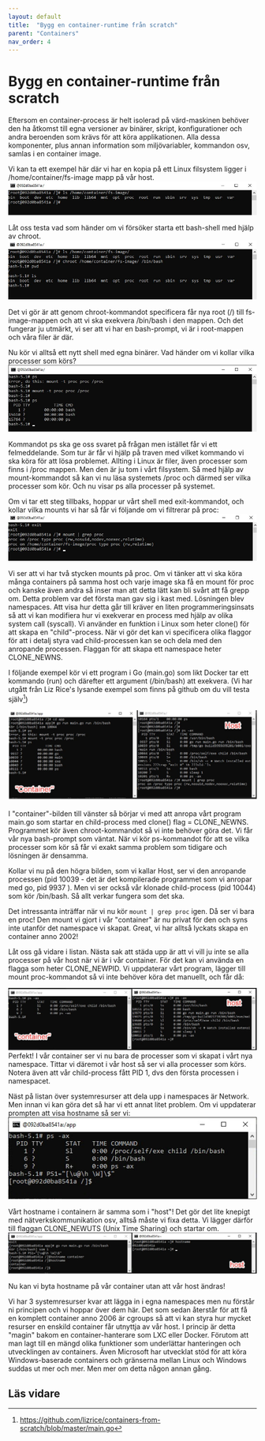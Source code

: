 ```yaml
---
layout: default
title:  "Bygg en container-runtime från scratch"
parent: "Containers"
nav_order: 4
---
```

# Bygg en container-runtime från scratch

Eftersom en container-process är helt isolerad på värd-maskinen behöver den ha åtkomst till egna versioner av binärer, skript, konfigurationer och andra beroenden som krävs för att köra applikationen. Alla dessa komponenter, plus annan information som miljövariabler, kommandon osv, samlas i en container image.

Vi kan ta ett exempel här där vi har en kopia på ett Linux filsystem ligger i /home/container/fs-image mapp på vår host.
![Linux filsystem](/assets/images/fs-image.jpg)

Låt oss testa vad som händer om vi försöker starta ett bash-shell med hjälp av chroot. 
![Chroot](/assets/images/chroot.jpg)

Det vi gör är att genom chroot-kommandot specificera får nya root (/) till fs-image-mappen och att vi ska exekvera /bin/bash i den mappen. Och det fungerar ju utmärkt, vi ser att vi har en bash-prompt, vi är i root-mappen och våra filer är där.

Nu kör vi alltså ett nytt shell med egna binärer. Vad händer om vi kollar vilka processer som körs?
![proc](/assets/images/proc.jpg)

Kommandot ps ska ge oss svaret på frågan men istället får vi ett felmeddelande. Som tur är får vi hjälp på traven med vilket kommando vi ska köra för att lösa problemet. Allting i Linux är filer, även processer som finns i /proc mappen. Men den är ju tom i vårt filsystem. Så med hjälp av mount-kommandot så kan vi nu läsa systemets /proc och därmed ser vilka processer som kör. Och nu visar ps alla processer på systemet.

Om vi tar ett steg tillbaks, hoppar ur vårt shell med exit-kommandot, och kollar vilka mounts vi har så får vi följande om vi filtrerar på proc:
![mount](/assets/images/mount.jpg)

Vi ser att vi har två stycken mounts på proc. Om vi tänker att vi ska köra många containers på samma host och varje image ska få en mount för proc och kanske även andra så inser man att detta lätt kan bli svårt att få grepp om. Detta problem var det första man gav sig i kast med. Lösningen blev namespaces. Att visa hur detta går till kräver en liten programmeringsinsats så att vi kan modifiera hur vi exekverar en process med hjälp av olika system call (syscall). Vi använder en funktion i Linux som heter clone() för att skapa en "child"-process. När vi gör det kan vi specificera olika flaggor för att i detalj styra vad child-processen kan se och dela med den anropande processen. Flaggan för att skapa ett namespace heter CLONE_NEWNS.

I följande exempel kör vi ett program i Go (main.go) som likt Docker tar ett kommando (run) och därefter ett argument (/bin/bash) att exekvera. (Vi har utgått från Liz Rice's lysande exempel som finns på github om du vill testa själv[^1])

![newns](/assets/images/newns.jpg)

I "container"-bilden till vänster så börjar vi med att anropa vårt program main.go som startar en child-process med clone() flag = CLONE_NEWNS. Programmet kör även chroot-kommandot så vi inte behöver göra det. Vi får vår nya bash-prompt som väntat. När vi kör ps-kommandot för att se vilka processer som kör så får vi exakt samma problem som tidigare och lösningen är densamma.

Kollar vi nu på den högra bilden, som vi kallar Host, ser vi den anropande processen (pid 10039 - det är det kompilerade programmet som vi anropar med go, pid 9937 ). Men vi ser också vår klonade child-process (pid 10044) som kör /bin/bash. Så allt verkar fungera som det ska.

Det intressanta inträffar när vi nu kör `mount | grep proc` igen. Då ser vi bara en proc! Den mount vi gjort i vår "container" är nu privat för den och syns inte utanför det namespace vi skapat. Great, vi har alltså lyckats skapa en container anno 2002!

Låt oss gå vidare i listan. Nästa sak att städa upp är att vi vill ju inte se alla processer på vår host när vi är i vår container. För det kan vi använda en flagga som heter CLONE_NEWPID. Vi uppdaterar vårt program, lägger till mount proc-kommandot så vi inte behöver köra det manuellt, och får då:

![newpid](/assets/images/newpid.jpg)
Perfekt! I vår container ser vi nu bara de processer som vi skapat i vårt nya namespace. Tittar vi däremot i vår host så ser vi alla processer som körs. Notera även att vår child-process fått PID 1, dvs den första processen i namespacet.

Näst på listan över systemresurser att dela upp i namespaces är Network. Men innan vi kan göra det så har vi ett annat litet problem. Om vi uppdaterar prompten att visa hostname så ser vi:
![prompt](/assets/images/prompt.jpg)

Vårt hostname i containern är samma som i "host"! Det gör det lite knepigt med nätverkskommunikation osv, alltså måste vi fixa detta. Vi lägger därför till flaggan CLONE_NEWUTS (Unix Time Sharing) och startar om.
![newuts](/assets/images/newuts.jpg)

Nu kan vi byta hostname på vår container utan att vår host ändras!

Vi har 3 systemresurser kvar att lägga in i egna namespaces men nu förstår ni principen och vi hoppar över dem här. Det som sedan återstår för att få en komplett container anno 2006 är cgroups så att vi kan styra hur mycket resurser en enskild container får utnyttja av vår host. I princip är detta "magin" bakom en container-hanterare som LXC eller Docker. Förutom att man lagt till en mängd olika funktioner som underlättar hanteringen och utvecklingen av containers. Även Microsoft har utvecklat stöd för att köra Windows-baserade containers och gränserna mellan Linux och Windows suddas ut mer och mer. Men mer om detta någon annan gång. 


## Läs vidare

[^1]: https://github.com/lizrice/containers-from-scratch/blob/master/main.go
